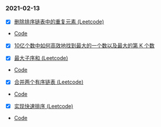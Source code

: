 ### 2021-02-13
- [x] [删除排序链表中的重复元素 (Leetcode)](https://leetcode.com/problems/remove-duplicates-from-sorted-list/)
* [Code](https://github.com/yzn12345/Leetcode_notes/blob/main/2021-02-13/%E5%88%A0%E9%99%A4%E6%8E%92%E5%BA%8F%E9%93%BE%E8%A1%A8%E4%B8%AD%E7%9A%84%E9%87%8D%E5%A4%8D%E5%85%83%E7%B4%A0%20(Leetcode).md)

- [x] [10亿个数中如何高效地找到最大的一个数以及最大的第 K 个数](https://github.com/yzn12345/Leetcode_notes/blob/main/2021-02-13/10%E4%BA%BF%E4%B8%AA%E6%95%B0%E4%B8%AD%E5%A6%82%E4%BD%95%E9%AB%98%E6%95%88%E5%9C%B0%E6%89%BE%E5%88%B0%E6%9C%80%E5%A4%A7%E7%9A%84%E4%B8%80%E4%B8%AA%E6%95%B0%E4%BB%A5%E5%8F%8A%E6%9C%80%E5%A4%A7%E7%9A%84%E7%AC%AC%20K%20%E4%B8%AA%E6%95%B0.md)

- [x] [最大子序和 (Leetcode)](https://leetcode.com/problems/maximum-subarray/)
* [Code](https://github.com/yzn12345/Leetcode-Algorithms_notes/blob/main/2021-02-13/%E6%9C%80%E5%A4%A7%E5%AD%90%E5%BA%8F%E5%92%8C%20(Leetcode).md)

- [x] [合并两个有序链表 (Leetcode)](https://leetcode.com/problems/merge-two-sorted-lists/)
* [Code](https://github.com/yzn12345/Leetcode-Algorithms_notes/blob/main/2021-02-13/%E5%90%88%E5%B9%B6%E4%B8%A4%E4%B8%AA%E6%9C%89%E5%BA%8F%E9%93%BE%E8%A1%A8%20(Leetcode).md)

- [x] [实现快速排序 (Leetcode)](https://leetcode.com/problems/sort-an-array/)
* [Code](https://github.com/yzn12345/Leetcode-Algorithms_notes/blob/main/2021-02-13/%E5%AE%9E%E7%8E%B0%E5%BF%AB%E9%80%9F%E6%8E%92%E5%BA%8F_.md)
